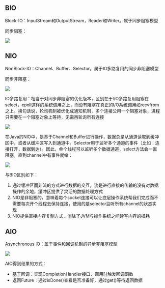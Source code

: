 ## BIO
Block-IO：InputStream和OutputStream，Reader和Writer。属于同步阻塞模型

同步阻塞：

![](https://github.com/xbox1994/2018-Java-Interview/raw/master/images/BIO.png)

## NIO
NonBlock-IO：Channel、Buffer、Selector。属于IO多路复用的同步非阻塞模型

同步非阻塞：

![](https://github.com/xbox1994/2018-Java-Interview/raw/master/images/NIO-1.png)

IO多路复用：相当于对同步非阻塞的优化版本，区别在于I/O多路复用阻塞在select，epoll这样的系统调用之上，而没有阻塞在真正的I/O系统调用如recvfrom之上。换句话说，轮询机制被优化成通知机制，多个连接公用一个阻塞对象，进程只需要在一个阻塞对象上等待，无需再轮询所有连接

![](https://github.com/xbox1994/2018-Java-Interview/raw/master/images/NIO-3.png)

在Java的NIO中，是基于Channel和Buffer进行操作，数据总是从通道读取到缓冲区中，或者从缓冲区写入到通道中。Selector用于监听多个通道的事件（比如：连接打开，数据到达）。因此，单个线程可以监听多个数据通道，select方法会一直阻塞，直到channel中有事件就绪：

![](https://github.com/xbox1994/2018-Java-Interview/raw/master/images/NIO-2.png)

与BIO区别如下：

1. 通过缓冲区而非流的方式进行数据的交互，流是进行直接的传输的没有对数据操作的余地，缓冲区提供了灵活的数据处理方式
2. NIO是非阻塞的，意味着每个socket连接可以让底层操作系统帮我们完成而不需要每次开个线程去保持连接，使用的是selector监听所有channel的状态实现
3. NIO提供直接内存复制方式，消除了JVM与操作系统之间读写内存的损耗

## AIO
Asynchronous IO：属于事件和回调机制的异步非阻塞模型

![](https://github.com/xbox1994/2018-Java-Interview/raw/master/images/AIO.png)

AIO得到结果的方式：

* 基于回调：实现CompletionHandler接口，调用时触发回调函数
* 返回Future：通过isDone()查看是否准备好，通过get()等待返回数据

